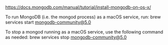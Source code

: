 https://docs.mongodb.com/manual/tutorial/install-mongodb-on-os-x/


To run MongoDB (i.e. the mongod process) as a macOS service, run:
brew services start mongodb-community@5.0

To stop a mongod running as a macOS service, use the following command as needed:
brew services stop mongodb-community@5.0
